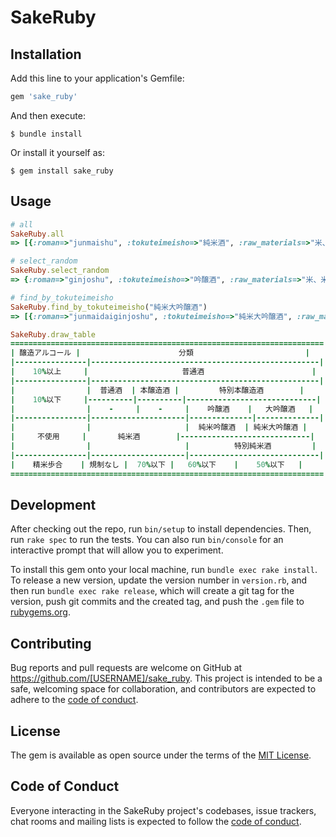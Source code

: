 # SakeRuby
## Installation

Add this line to your application's Gemfile:

```ruby
gem 'sake_ruby'
```

And then execute:

    $ bundle install

Or install it yourself as:

    $ gem install sake_ruby

## Usage

```ruby
# all
SakeRuby.all
=> [{:roman=>"junmaishu", :tokuteimeisho=>"純米酒", :raw_materials=>"米、米こうじ", :seimaibuai=>""}, {:roman=>"honjozoshu", :tokuteimeisho=>"本醸造酒", :raw_materials=>"米、米こうじ、醸造アルコール", :seimaibuai=>"70%以下"}, {:roman=>"daiginjoshu", :tokuteimeisho=>"大吟醸酒", :raw_materials=>"米、米こうじ、醸造アルコール", :seimaibuai=>"50%以下"}, {:roman=>"ginjoshu", :tokuteimeisho=>"吟醸酒", :raw_materials=>"米、米こうじ、醸造アルコール", :seimaibuai=>"60%以下"}, {:roman=>"tokubetsujunmaishu", :tokuteimeisho=>"特別純米酒", :raw_materials=>"米、米こうじ", :seimaibuai=>"60%以下又は特別な製造方法（要説明表示）"}, {:roman=>"tokubetsuhonjozoshu", :tokuteimeisho=>"特別本醸造酒", :raw_materials=>"米、米こうじ、醸造アルコール", :seimaibuai=>"60%以下又は特別な製造方法（要説明表示）"}, {:roman=>"junmaidaiginjoshu", :tokuteimeisho=>"純米大吟醸酒", :raw_materials=>"米、米こうじ", :seimaibuai=>"50%以下"}, {:roman=>"junmaiginjoshu", :tokuteimeisho=>"純米吟醸酒", :raw_materials=>"米、米こうじ", :seimaibuai=>"60%以下"}]

# select_random
SakeRuby.select_random
=> {:roman=>"ginjoshu", :tokuteimeisho=>"吟醸酒", :raw_materials=>"米、米こうじ、醸造アルコール", :seimaibuai=>"60%以下"}

# find_by_tokuteimeisho
SakeRuby.find_by_tokuteimeisho("純米大吟醸酒")
=> [{:roman=>"junmaidaiginjoshu", :tokuteimeisho=>"純米大吟醸酒", :raw_materials=>"米、米こうじ", :seimaibuai=>"50%以下"}]

SakeRuby.draw_table
======================================================================
| 醸造アルコール |                      分類                         |
|----------------|---------------------------------------------------|
|    10%以上     |                     普通酒                        |
|----------------|---------------------------------------------------|
|                |  普通酒  | 本醸造酒 |         特別本醸造酒        |
|    10%以下     |----------|----------|-----------------------------|
|                |    -     |    -     |    吟醸酒    |   大吟醸酒   |
|----------------|---------------------|--------------|--------------|
|                |                     |  純米吟醸酒  | 純米大吟醸酒 |
|     不使用     |       純米酒        |-----------------------------|
|                |                     |          特別純米酒         |
|----------------|---------------------|-----------------------------|
|    精米歩合    | 規制なし |  70%以下 |   60%以下    |    50%以下   |
======================================================================
```

## Development

After checking out the repo, run `bin/setup` to install dependencies. Then, run `rake spec` to run the tests. You can also run `bin/console` for an interactive prompt that will allow you to experiment.

To install this gem onto your local machine, run `bundle exec rake install`. To release a new version, update the version number in `version.rb`, and then run `bundle exec rake release`, which will create a git tag for the version, push git commits and the created tag, and push the `.gem` file to [rubygems.org](https://rubygems.org).

## Contributing

Bug reports and pull requests are welcome on GitHub at https://github.com/[USERNAME]/sake_ruby. This project is intended to be a safe, welcoming space for collaboration, and contributors are expected to adhere to the [code of conduct](https://github.com/[USERNAME]/sake_ruby/blob/master/CODE_OF_CONDUCT.md).

## License

The gem is available as open source under the terms of the [MIT License](https://opensource.org/licenses/MIT).

## Code of Conduct

Everyone interacting in the SakeRuby project's codebases, issue trackers, chat rooms and mailing lists is expected to follow the [code of conduct](https://github.com/[USERNAME]/sake_ruby/blob/master/CODE_OF_CONDUCT.md).
